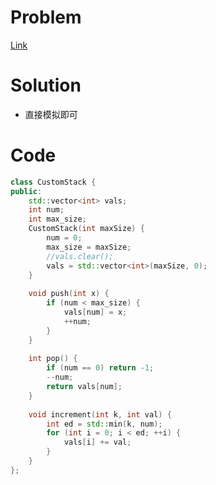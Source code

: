 # Problem
[Link](https://leetcode-cn.com/problems/design-a-stack-with-increment-operation/)

# Solution

* 直接模拟即可

# Code
```cpp
class CustomStack {
public:
    std::vector<int> vals;
    int num;
    int max_size;
    CustomStack(int maxSize) {
        num = 0;
        max_size = maxSize;
        //vals.clear();
        vals = std::vector<int>(maxSize, 0);
    }
    
    void push(int x) {
        if (num < max_size) {
            vals[num] = x;
            ++num;
        }
    }
    
    int pop() {
        if (num == 0) return -1;
        --num;
        return vals[num];
    }
    
    void increment(int k, int val) {
        int ed = std::min(k, num);
        for (int i = 0; i < ed; ++i) {
            vals[i] += val;
        }
    }
};
```